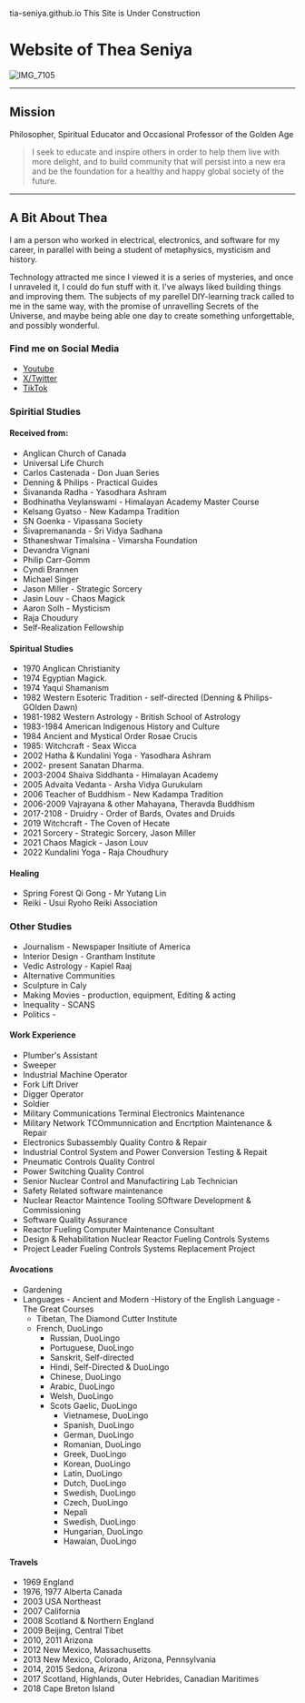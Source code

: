 tia-seniya.github.io
This Site is Under Construction

# Website of Thea Seniya  
![IMG_7105](https://github.com/Tia-Seniya/tia-seniya.github.io/assets/166879066/67d179d2-6d00-4ea2-b1ff-7f0d5b859037)

---- 
## Mission 
Philosopher, Spiritual Educator and Occasional Professor of the Golden Age

>I seek to educate and inspire others in order to help them live with more delight, and to build community that will persist into a new era and be the foundation for a healthy and happy global society of the future. 
--- 

## A Bit About Thea


I am a person who worked in electrical, electronics, and software for my career, in parallel with being a student of metaphysics, mysticism and history.

Technology attracted me since I viewed it is a series of mysteries, and once I unraveled it, I could do fun stuff with it. I've always liked building things and improving them. The subjects of my parellel DIY-learning track called to me in the same way, with the promise of unravelling Secrets of the Universe, and maybe being able one day to create something unforgettable, and possibly wonderful.

### Find me on Social Media
 - [Youtube](https://www.youtube.com/@xenia_42)
 - [X/Twitter](https://www.x.com/TheaSeniya)
 - [TikTok](https://www.tiktok.com/@tia_seniya)
  
### Spiritial Studies

#### Received from:

 - Anglican Church of Canada
 - Universal Life Church
 - Carlos Castenada - Don Juan Series
 - Denning & Philips - Practical Guides
 - Śivananda Radha - Yasodhara Ashram
 - Bodhinatha Veylanswami - Himalayan Academy Master Course
 - Kelsang Gyatso - New Kadampa Tradition
 - SN Goenka - Vipassana Society
 - Śivapremananda - Śri Vidya Sadhana
 - Sthaneshwar Timalsina - Vimarsha Foundation
 - Devandra Vignani
 - Philip Carr-Gomm
 - Cyndi Brannen
 - Michael Singer
 - Jason Miller - Strategic Sorcery
 - Jasin Louv - Chaos Magick
 - Aaron Solh - Mysticism
 - Raja Choudury
 - Self-Realization Fellowship

#### Spiritual Studies

 - 1970 Anglican Christianity
 - 1974 Egyptian Magick. 
 - 1974 Yaqui Shamanism  
 - 1982 Western Esoteric Tradition - self-directed (Denning & Philips-GOlden Dawn)
 - 1981-1982 Western Astrology - British School of Astrology  
 - 1983-1984 American Indigenous History and Culture
 - 1984 Ancient and Mystical Order Rosae Crucis
 - 1985: Witchcraft - Seax Wicca
 - 2002 Hatha & Kundalini Yoga - Yasodhara Ashram  
 - 2002- present Sanatan Dharma. 
 - 2003-2004 Shaiva Siddhanta - Himalayan Academy
 - 2005 Advaita Vedanta - Arsha Vidya Gurukulam
 - 2006 Teacher of Buddhism - New Kadampa Tradition  
 - 2006-2009 Vajrayana & other Mahayana, Theravda Buddhism
 - 2017-2108 - Druidry - Order of Bards, Ovates and Druids
 - 2019 Witchcraft - The Coven of Hecate
 - 2021 Sorcery - Strategic Sorcery, Jason Miller
 - 2021 Chaos Magick - Jason Louv
 - 2022 Kundalini Yoga - Raja Choudhury
   

#### Healing
 - Spring Forest Qi Gong - Mr Yutang Lin
 - Reiki - Usui Ryoho Reiki Association

### Other Studies

 - Journalism - Newspaper Insitiute of America
 - Interior Design - Grantham Institute
 - Vedic Astrology - Kapiel Raaj
 - Alternative Communities
 - Sculpture in Caly
 - Making Movies - production, equipment, Editing & acting
 - Inequality - SCANS
 - Politics - 

#### Work Experience

 - Plumber's Assistant
 - Sweeper
 - Industrial Machine Operator
 - Fork Lift Driver
 - Digger Operator
 - Soldier
 - Military Communications Terminal Electronics Maintenance
 - Military Network TCOmmunnication and Encrtption Maintenance & Repair
 - Electronics Subassembly Quality Contro & Repair
 - Industrial Control System and Power Conversion Testing & Repait
 - Pneumatic Controls Quality Control
 - Power Switching Quality Control
 - Senior Nuclear Control and Manufactiring Lab Technician
 - Safety Related software maintenance
 - Nuclear Reactor Maintence Tooling SOftware Development & Commissioning
 - Software Quality Assurance
 - Reactor Fueling Computer Maintenance Consultant
 - Design & Rehabilitation Nuclear Reactor Fueling Controls Systems
 - Project Leader Fueling Controls Systems Replacement Project

#### Avocations

 - Gardening
 - Languages - Ancient and Modern
     -History of the English Language - The Great Courses
    - Tibetan, The Diamond Cutter Institute
    - French, DuoLingo
	   - Russian, DuoLingo
	   - Portuguese, DuoLingo
	   - Sanskrit, Self-directed
	   - Hindi, Self-Directed & DuoLingo
	   - Chinese, DuoLingo
	   - Arabic, DuoLingo
	   - Welsh, DuoLingo
	   - Scots Gaelic, DuoLingo
		   - Vietnamese, DuoLingo
		   - Spanish, DuoLingo
		   - German, DuoLingo
		   - Romanian, DuoLingo
		   - Greek, DuoLingo
		   - Korean, DuoLingo
		   - Latin, DuoLingo
		   - Dutch, DuoLingo
		   - Swedish, DuoLingo
		   - Czech, DuoLingo
		   - Nepali
		   - Swedish, DuoLingo
		   - Hungarian, DuoLingo
		   - Hawaian, DuoLingo
       
#### Travels

 - 1969 England
 - 1976, 1977 Alberta Canada
 - 2003 USA Northeast
 - 2007 California
 - 2008 Scotland & Northern England 
 - 2009 Beijing, Central Tibet
 - 2010, 2011 Arizona
 - 2012 New Mexico, Massachusetts
 - 2013 New Mexico, Colorado, Arizona, Pennsylvania
 - 2014, 2015 Sedona, Arizona
 - 2017 Scotland, Highlands, Outer Hebrides, Canadian Maritimes
 - 2018 Cape Breton Island



